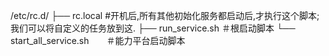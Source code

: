 /etc/rc.d/
├── rc.local				#开机后,所有其他初始化服务都启动后,才执行这个脚本;我们可以将自定义的任务放到这.
├── run_service.sh		＃根启动脚本
└── start_all_service.sh　　＃能力平台启动脚本